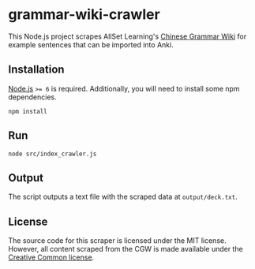 # grammar-wiki-crawler

This Node.js project scrapes AllSet Learning's [Chinese Grammar Wiki](https://resources.allsetlearning.com/chinese/grammar/Main_Page) for example sentences that can be imported into Anki.

## Installation

[Node.js](http://nodejs.org/) `>= 6` is required.  Additionally, you will need to install some npm dependencies.
```shell
npm install
```

## Run

```shell
node src/index_crawler.js
```

## Output

The script outputs a text file with the scraped data at `output/deck.txt`.

## License

The source code for this scraper is licensed under the MIT license.  However, all content scraped from the CGW is made available under the [Creative Common license](https://creativecommons.org/licenses/by-nc-sa/3.0/#).
